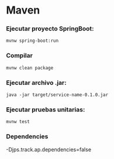 # Maven

### Ejecutar proyecto SpringBoot: 
```shell script
mvnw spring-boot:run
```

### Compilar
```shell script
mvnw clean package
```

### Ejecutar archivo .jar: 
```shell script
java -jar target/service-name-0.1.0.jar
```

### Ejecutar pruebas unitarias: 
```shell script
mvnw test
```
### Dependencies
-Djps.track.ap.dependencies=false
